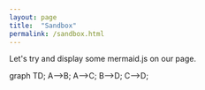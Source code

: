```yaml
---
layout: page
title:  "Sandbox"
permalink: /sandbox.html
---
```


<script src="https://cdn.jsdelivr.net/npm/mermaid/dist/mermaid.min.js"></script>
<script>mermaid.initialize({startOnLoad:true});</script>

Let's try and display some mermaid.js on our page.

<div class="mermaid">
graph TD;
    A-->B;
    A-->C;
    B-->D;
    C-->D;
</div> 